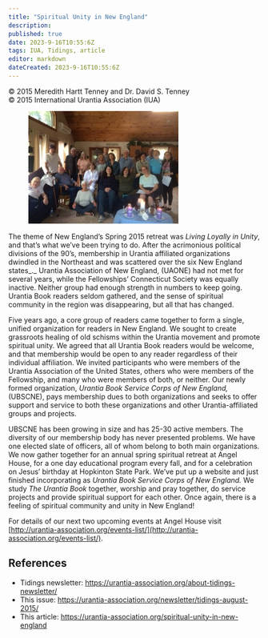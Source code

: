 ```yaml
---
title: "Spiritual Unity in New England"
description: 
published: true
date: 2023-9-16T10:55:6Z
tags: IUA, Tidings, article
editor: markdown
dateCreated: 2023-9-16T10:55:6Z
---
```


<p class="v-card v-sheet theme--light gray lighten-3 px-2">© 2015 Meredith Hartt Tenney and Dr. David S. Tenney<br>© 2015 International Urantia Association (IUA)</p>

<figure id="Figure_1" class="image urantiapedia image-style-align-left">
<img src="../../../image/article/IUA_Tidings/New-England-Unity-Group-300x225.jpeg">
</figure>

The theme of New England’s Spring 2015 retreat was _Living Loyally in Unity_, and that’s what we’ve been trying to do. After the acrimonious political divisions of the 90’s, membership in Urantia affiliated organizations dwindled in the Northeast and was scattered over the six New England states_._ Urantia Association of New England, (UAONE) had not met for several years, while the Fellowships’ Connecticut Society was equally inactive. Neither group had enough strength in numbers to keep going. Urantia Book readers seldom gathered, and the sense of spiritual community in the region was disappearing, but all that has changed.

Five years ago, a core group of readers came together to form a single, unified organization for readers in New England. We sought to create grassroots healing of old schisms within the Urantia movement and promote spiritual unity. We agreed that all Urantia Book readers would be welcome, and that membership would be open to any reader regardless of their individual affiliation. We invited participants who were members of the Urantia Association of the United States, others who were members of the Fellowship, and many who were members of both, or neither. Our newly formed organization, _Urantia Book Service Corps of New England,_ (UBSCNE), pays membership dues to both organizations and seeks to offer support and service to both these organizations and other Urantia-affiliated groups and projects.

UBSCNE has been growing in size and has 25-30 active members. The diversity of our membership body has never presented problems. We have one elected slate of officers, all of whom belong to both main organizations. We now gather together for an annual spring spiritual retreat at Angel House, for a one day educational program every fall, and for a celebration on Jesus’ birthday at Hopkinton State Park. We’ve put up a website and just finished incorporating as _Urantia Book Service Corps of New England._ We study _The Urantia Book_ together, worship and pray together, do service projects and provide spiritual support for each other. Once again, there is a feeling of spiritual community and unity in New England!

For details of our next two upcoming events at Angel House visit [http://urantia-association.org/events-list/](http://urantia-association.org/events-list/).
<br style="clear:both;"/>

## References

- Tidings newsletter: https://urantia-association.org/about-tidings-newsletter/
- This issue: https://urantia-association.org/newsletter/tidings-august-2015/
- This article: https://urantia-association.org/spiritual-unity-in-new-england